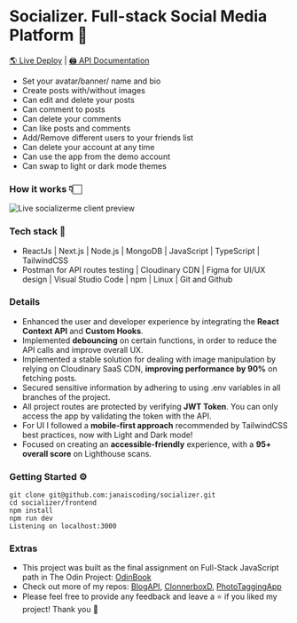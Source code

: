 # Socializer. Full-stack Social Media Platform 🫶

[🌎 Live Deploy](https://socializerme.vercel.app/) | [🖨️ API Documentation](https://github.com/janaiscoding/socializer/tree/main/backend#readme)

* Set your avatar/banner/ name and bio
* Create posts with/without images
* Can edit and delete your posts
* Can comment to posts
* Can delete your comments
* Can like posts and comments
* Add/Remove different users to your friends list
* Can delete your account at any time
* Can use the app from the demo account
* Can swap to light or dark mode themes

### How it works 👇🏻

![Live socializerme client preview](https://github.com/janaiscoding/socializer/blob/main/frontend/public/assets/socializerme-preview.gif)

### Tech stack 🧰

- ReactJs | Next.js | Node.js | MongoDB | JavaScript | TypeScript | TailwindCSS
- Postman for API routes testing | Cloudinary CDN | Figma for UI/UX design | Visual Studio Code | npm | Linux |  Git and Github

### Details 

- Enhanced the user and developer experience by integrating the **React Context API** and **Custom Hooks**.
- Implemented **debouncing** on certain functions, in order to reduce the API calls and improve overall UX.
- Implemented a stable solution for dealing with image manipulation by relying on Cloudinary SaaS CDN, **improving performance by 90%** on fetching posts.
- Secured sensitive information by adhering to using .env variables in all branches of the project.
- All project routes are protected by verifying **JWT Token**. You can only access the app by validating the token with the API.
- For UI I followed a **mobile-first approach** recommended by TailwindCSS best practices, now with Light and Dark mode!
- Focused on creating an **accessible-friendly** experience, with a **95+ overall score** on Lighthouse scans.


### Getting Started ⚙️

```
git clone git@github.com:janaiscoding/socializer.git
cd socializer/frontend
npm install
npm run dev
Listening on localhost:3000
```

### Extras

- This project was built as the final assignment on Full-Stack JavaScript path in The Odin Project: [OdinBook](https://www.theodinproject.com/lessons/nodejs-odin-book)
- Check out more of my repos: [BlogAPI](https://github.com/janaiscoding/blog-client), [ClonnerboxD](https://github.com/janaiscoding/letterboxd-clone), [PhotoTaggingApp](https://github.com/janaiscoding/photo-tagging-app)
- Please feel free to provide any feedback and leave a ⭐ if you liked my project! Thank you 🧡